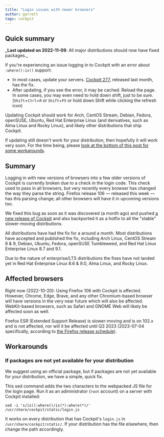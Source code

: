 ```yaml
---
title: "Login issues with newer browsers"
author: garrett
tags: cockpit
---
```


## Quick summary

**_Last updated on 2022-11-09**: All major distributions should now have fixed packages._

If you're experiencing an issue logging in to Cockpit with an error about `:where():is()` support:

- In most cases, update your servers. [Cockpit 277](cockpit-277), released last month, has the fix.
- After updating, if you see the error, it may be cached. Reload the page. In some cases, you may even need to hold down shift, just to be sure. (`Shift`+`Ctrl`+`R` or `Shift`+`F5` or hold down Shift while clicking the refresh icon)

Updating Cockpit should work for Arch, CentOS Stream, Debian, Fedora, openSUSE, Ubuntu, Red Hat Enterprise Linux (and derivatives, such as Alma Linux and Rocky Linux), and likely other distributions that ship Cockpit.

If updating still doesn't work for your distribution, then hopefully it will work very soon. For the time being, please [look at the bottom of this post for some workarounds](#workarounds).

## Summary

Logging in with new versions of browsers into a few older versions of Cockpit is currently broken due to a check in the login code. This check used to pass in all browsers, but very recently every browser has changed the way they parse the string. Firefox release 106 — released this week — has this parsing change; all other browsers will have it in upcoming versions too.

We fixed this bug as soon as it was discovered (a month ago) and pushed [a new release of Cockpit](cockpit-277) and also backported it as a hotfix to all the "stable" slower-moving distributions.

All distributions have had the fix for a around a month. Most distributions have accepted and published the fix, including Arch Linux, CentOS Stream 8 & 9, Debian, Ubuntu, Fedora, openSUSE Tumbleweed, and Red Hat Linux Enterprise Linux 8.7 and 9.1.

Due to the nature of enterprise/LTS distributions the fixes have not landed yet in Red Hat Enterprise Linux 8.6 & 9.0, Alma Linux, and Rocky Linux.

## Affected browsers

Right now (2022-10-20): Using Firefox 106 with Cockpit is affected. However, Chrome, Edge, Brave, and any other Chromium-based browser will have versions in the very near future which will also be affected. WebKit-based browsers, such as Safari and GNOME Web will likely be affected soon as well.

Firefox ESR (Extended Support Release) is slower-moving and is on 102.x and is not affected, nor will it be affected until Q3 2023 (2023-07-04 specifically, according to [the Firefox release schedule](https://wiki.mozilla.org/Release_Management/Calendar)).

## Workarounds

### If packages are not yet available for your distribution

We suggest using an official package, but if packages are not yet available for your distribution, we have a simple, quick fix.

This sed command adds the two characters to the webpacked JS file for the login page. Run it as an administrator (`root` account) on a server with Cockpit installed:

```
sed -i 's/is():where()/is(*):where(*)/' /usr/share/cockpit/static/login.js
```

It works on every distribution that has Cockpit's `login.js` in `/usr/share/cockpit/static/`. If your distribution has the file elsewhere, then change the path accordingly.

